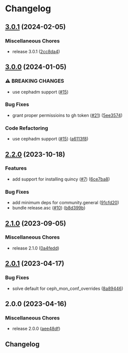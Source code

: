 # Changelog

## [3.0.1](https://github.com/vexxhost/ansible-collection-ceph/compare/v3.0.0...v3.0.1) (2024-02-05)


### Miscellaneous Chores

* release 3.0.1 ([2cc8da4](https://github.com/vexxhost/ansible-collection-ceph/commit/2cc8da4065b915a40413f42ae02cda9dc7b57b6d))

## [3.0.0](https://github.com/vexxhost/ansible-collection-ceph/compare/v2.2.0...v3.0.0) (2024-01-05)


### ⚠ BREAKING CHANGES

* use cephadm support ([#15](https://github.com/vexxhost/ansible-collection-ceph/issues/15))

### Bug Fixes

* grant proper permissioins to gh token ([#21](https://github.com/vexxhost/ansible-collection-ceph/issues/21)) ([5ee3574](https://github.com/vexxhost/ansible-collection-ceph/commit/5ee3574fc392a254bed3345b74deefbdf6c217ee))


### Code Refactoring

* use cephadm support ([#15](https://github.com/vexxhost/ansible-collection-ceph/issues/15)) ([a6113f8](https://github.com/vexxhost/ansible-collection-ceph/commit/a6113f8e1632ee0809836960f2a95563105785c0))

## [2.2.0](https://github.com/vexxhost/ansible-collection-ceph/compare/v2.1.0...v2.2.0) (2023-10-18)


### Features

* add support for installing quincy ([#7](https://github.com/vexxhost/ansible-collection-ceph/issues/7)) ([6ce7ba8](https://github.com/vexxhost/ansible-collection-ceph/commit/6ce7ba8dc3ba0d7f13a855639e361cb0172c5589))


### Bug Fixes

* add minimum deps for community.general ([91cfd20](https://github.com/vexxhost/ansible-collection-ceph/commit/91cfd208de6e68e4b45d4ec9de88b5aad8f9976b))
* bundle release.asc ([#10](https://github.com/vexxhost/ansible-collection-ceph/issues/10)) ([b8d399b](https://github.com/vexxhost/ansible-collection-ceph/commit/b8d399b1c6da7e22fa8e95b0514c334891a1cf0a))

## [2.1.0](https://github.com/vexxhost/ansible-collection-ceph/compare/v2.0.1...v2.1.0) (2023-09-05)


### Miscellaneous Chores

* release 2.1.0 ([0a4fedd](https://github.com/vexxhost/ansible-collection-ceph/commit/0a4feddb030d7baddf118cf8d58b29c463b8aa0a))

## [2.0.1](https://github.com/vexxhost/ansible-collection-ceph/compare/v2.0.0...v2.0.1) (2023-04-17)


### Bug Fixes

* solve default for ceph_mon_conf_overrides ([8a89446](https://github.com/vexxhost/ansible-collection-ceph/commit/8a89446b9c083ed6b53a93d5796372cbe97fa1b1))

## 2.0.0 (2023-04-16)


### Miscellaneous Chores

* release 2.0.0 ([aee48df](https://github.com/vexxhost/ansible-collection-ceph/commit/aee48dfa2c530e688dd40bb89c0fcc844f3a5fba))

## Changelog
